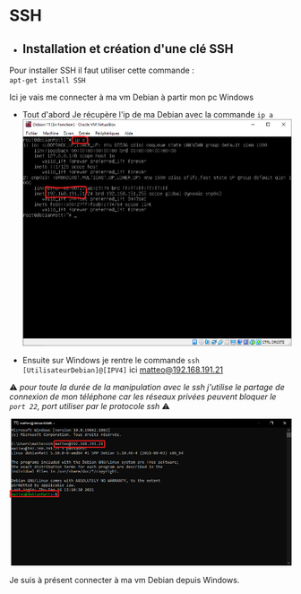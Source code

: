 # SSH

- ## Installation et création d'une clé SSH

Pour installer SSH il faut utiliser cette commande :  
`apt-get install SSH`

Ici je vais me connecter à ma vm Debian à partir mon pc Windows

- Tout d'abord Je récupère l'ip de ma Debian avec la commande `ip a`
![IPv4](../screens/IPv4.png)

- Ensuite sur Windows je rentre le commande ``ssh [UtilisateurDebian]@[IPV4]`` ici matteo@192.168.191.21

:warning: *pour toute la durée de la manipulation avec le ssh j'utilise le partage de connexion de mon téléphone car les réseaux privées peuvent bloquer le `port 22`, port utiliser par le protocole ssh* :warning:

![ssh](../screens/ssh.png)

Je suis à présent connecter à ma vm Debian depuis Windows.
